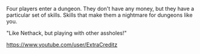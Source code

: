 Four players enter a dungeon. They don't have any money, but they have a particular set of skills. Skills that make them a nightmare for dungeons like you.

"Like Nethack, but playing with other assholes!"

https://www.youtube.com/user/ExtraCreditz